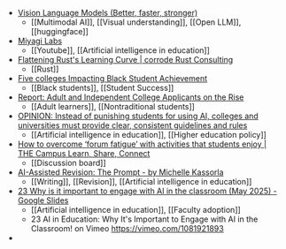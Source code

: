 - [Vision Language Models (Better, faster, stronger)](https://huggingface.co/blog/vlms-2025?trk=public_post_comment-text)
	- [[Multimodal AI]], [[Visual understanding]], [[Open LLM]], [[huggingface]]
- [Miyagi Labs](https://miyagilabs.ai/)
	- [[Youtube]], [[Artificial intelligence in education]]
- [Flattening Rust's Learning Curve | corrode Rust Consulting](https://corrode.dev/blog/flattening-rusts-learning-curve/)
	- [[Rust]]
- [Five colleges Impacting Black Student Achievement](https://www.insidehighered.com/news/student-success/college-experience/2025/05/13/five-colleges-impacting-black-student)
	- [[Black students]], [[Student Success]]
- [Report: Adult and Independent College Applicants on the Rise](https://www.insidehighered.com/news/admissions/adult-post-traditional/2025/05/13/report-adult-and-independent-college-applicants)
	- [[Adult learners]], [[Nontraditional students]]
- [OPINION: Instead of punishing students for using AI, colleges and universities must provide clear, consistent guidelines and rules](https://hechingerreport.org/opinion-instead-of-punishing-students-for-using-ai-colleges-and-universities-must-provide-clear-consistent-guidelines-and-rules/)
	- [[Artificial intelligence in education]], [[Higher education policy]]
- [How to overcome ‘forum fatigue’ with activities that students enjoy | THE Campus Learn, Share, Connect](https://www.timeshighereducation.com/campus/how-overcome-forum-fatigue-activities-students-enjoy)
	- [[Discussion board]]
- [AI-Assisted Revision: The Prompt - by Michelle Kassorla](https://michellekassorla.substack.com/p/ai-assisted-revision-the-prompt?trk=feed_main-feed-card_feed-article-content)
	- [[Writing]], [[Revision]], [[Artificial intelligence in education]]
- [23 Why is it important to engage with AI in the classroom (May 2025) - Google Slides](https://docs.google.com/presentation/d/1O5ZJME5Sg4rsro02n_zP8odpbZeEOMw019JVgJ7Py-A/mobilepresent#slide=id.p)
	- [[Artificial intelligence in education]], [[Faculty adoption]]
	- 23 AI in Education: Why It's Important to Engage with AI in the Classroom! on Vimeo https://vimeo.com/1081921893
-